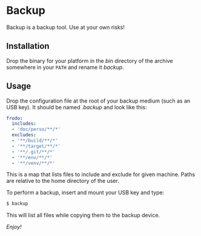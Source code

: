 Backup
======

Backup is a backup tool. Use at your own risks!

Installation
------------

Drop the binary for your platform in the *bin* directory of the archive
somewhere in your `PATH` and rename it *backup*.

Usage
-----

Drop the configuration file at the root of your backup medium (such as an USB
key). It should be named *.backup* and look like this:

```yaml
frodo:
  includes:
  - 'doc/perso/**/*'
  excludes:
  - '**/build/**/*'
  - '**/target/**/*'
  - '**/.git/**/*'
  - '**/env/**/*'
  - '**/venv/**/*'
```

This is a map that lists files to include and exclude for given machine.
Paths are relative to the home directory of the user.

To perform a backup, insert and mount your USB key and type:

```bash
$ backup
```

This will list all files while copying them to the backup device.

*Enjoy!*
